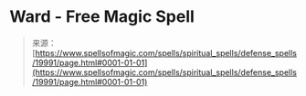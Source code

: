 <!--yml

category: 未分类

date: 2024-06-12 19:02:23

-->

# Ward - Free Magic Spell

> 来源：[https://www.spellsofmagic.com/spells/spiritual_spells/defense_spells/19991/page.html#0001-01-01](https://www.spellsofmagic.com/spells/spiritual_spells/defense_spells/19991/page.html#0001-01-01)

